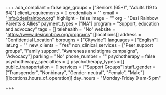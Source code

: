 +++
ada_compliant = false
age_groups = ["Seniors (65+)", "Adults (19 to 64)"]
client_requirements = []
credentials = ""
email = "info@desirainbow.org"
highlight = false
image = ""
org = "Desi Rainbow Parents & Allies"
payment_types = ["NA"]
program = "Support, education and advocacy"
tags = []
telehealth = "No"
website = "https://www.desirainbow.org/programs"
[[locations]]
address = "Confidential Location"
boroughs = ["Citywide"]
languages = ["English"]
latLng = ""
new_clients = "Yes"
non_clinical_services = ["Peer support groups", "Family support", "Awareness and stigma campaigns", "Advocacy"]
parking = "No"
phone_number = ""
psychotherapy = false
psychotherapy_specialties = []
psychotherapy_types = []
public_transportation = []
services = ["Support Groups"]
staff_gender = ["Transgender", "Nonbinary", "Gender-neutral", "Female", "Male"]
[[locations.hours_of_operation]]
day_hours = "Monday-Friday 9 am-5 pm"

+++
